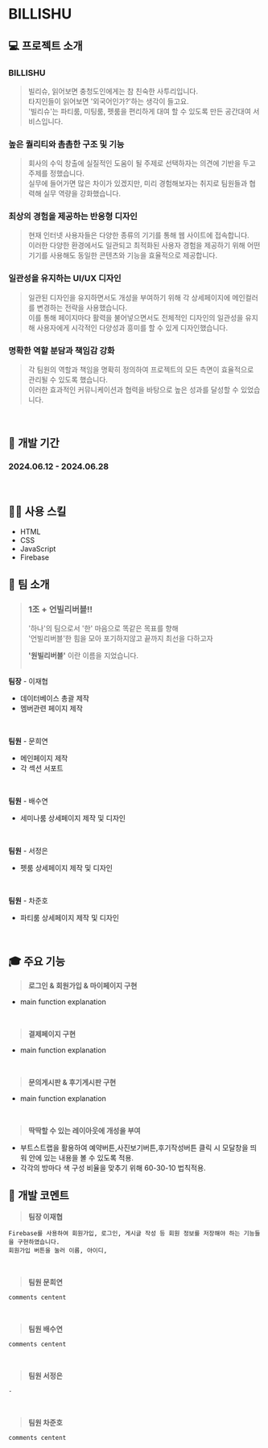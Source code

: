 # BILLISHU

## 💻 프로젝트 소개

### BILLISHU

> 빌리슈, 읽어보면 충청도인에게는 참 친숙한 사투리입니다.<br>
> 타지인들이 읽어보면 '외국어인가?'하는 생각이 들고요.<br>
> '빌리슈'는 파티룸, 미팅룸, 펫룸을 편리하게 대여 할 수 있도록 만든 공간대여 서비스입니다.<br>

### 높은 퀄리티와 촘촘한 구조 및 기능

> 회사의 수익 창출에 실질적인 도움이 될 주제로 선택하자는 의견에 기반을 두고 주제를 정했습니다.<br>
> 실무에 들어가면 많은 차이가 있겠지만, 미리 경험해보자는 취지로 팀원들과 협력해 실무 역량을 강화했습니다.

### 최상의 경험을 제공하는 반응형 디자인

> 현재 인터넷 사용자들은 다양한 종류의 기기를 통해 웹 사이트에 접속합니다.<br>
> 이러한 다양한 환경에서도 일관되고 최적화된 사용자 경험을 제공하기 위해 어떤 기기를 사용해도 동일한 콘텐츠와 기능을 효율적으로 제공합니다.

### 일관성을 유지하는 UI/UX 디자인

> 일관된 디자인을 유지하면서도 개성을 부여하기 위해 각 상세페이지에 메인컬러를 변경하는 전략을 사용했습니다. <br>
> 이를 통해 페이지마다 활력을 불어넣으면서도 전체적인 디자인의 일관성을 유지해 사용자에게 시각적인 다양성과 흥미를 할 수 있게 디자인했습니다.

### 명확한 역할 분담과 책임감 강화

> 각 팀원의 역할과 책임을 명확히 정의하여 프로젝트의 모든 측면이 효율적으로 관리될 수 있도록 했습니다. <br>
> 이러한 효과적인 커뮤니케이션과 협력을 바탕으로 높은 성과를 달성할 수 있었습니다.

<br>

## 📅 개발 기간

### 2024.06.12 - 2024.06.28

<br>

## 💪🏻 사용 스킬

- HTML
- CSS
- JavaScript
- Firebase

## 🏴 팀 소개

> ### 1조 + 언빌리버블!!
>
> '하나'의 팀으로서 '한' 마음으로 똑같은 목표를 향해 <br>
> '언빌리버블'한 힘을 모아 포기하지않고 끝까지 최선을 다하고자 <br>
>
> **'원빌리버블'** 이란 이름을 지었습니다.
> <br><br>

**팀장** - 이재협

- 데이터베이스 총괄 제작
- 멤버관련 페이지 제작

<br>

**팀원** - 문희연

- 메인페이지 제작
- 각 섹션 서포트

<br>

**팀원** - 배수연

- 세미나룸 상세페이지 제작 및 디자인

<br>

**팀원** - 서정은

- 펫룸 상세페이지 제작 및 디자인

<br>

**팀원** - 차준호

- 파티룸 상세페이지 제작 및 디자인

<br>

## 🎓 주요 기능

> **로그인 & 회원가입 & 마이페이지 구현**

- main function explanation

<br>

> **결제페이지 구현**

- main function explanation

<br>

> **문의게시판 & 후기게시판 구현**

- main function explanation

<br>

> **딱딱할 수 있는 레이아웃에 개성을 부여**

- 부트스트랩을 활용하여
  예약버튼,사진보기버튼,후기작성버튼 클릭 시
  모달창을 띄워 안에 있는 내용을 볼 수 있도록 적용.
- 각각의 방마다 색 구성 비율을 맞추기 위해 60-30-10 법칙적용.

## 💬 개발 코멘트

> **팀장 이재협**

```
Firebase를 사용하여 회원가입, 로그인, 게시글 작성 등 회원 정보를 저장해야 하는 기능들을 구현하였습니다. 
회원가입 버튼을 눌러 이름, 아이디, 
```

<br>

> **팀원 문희연**

```
comments centent
```

<br>

> **팀원 배수연**

```
comments centent
```

<br>

> **팀원 서정은**

```
-
```

<br>

> **팀원 차준호**

```
comments centent
```
